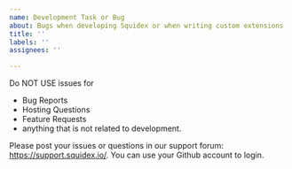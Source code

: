 ```yaml
---
name: Development Task or Bug
about: Bugs when developing Squidex or when writing custom extensions
title: ''
labels: ''
assignees: ''

---
```


Do NOT USE issues for 

* Bug Reports
* Hosting Questions
* Feature Requests
* anything that is not related to development.

Please post your issues or questions in our support forum: https://support.squidex.io/. You can use your Github account to login.
